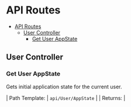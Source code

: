 # API Routes

- [API Routes](#api-routes)
  - [User Controller](#user-controller)
    - [Get User AppState](#get-user-appstate)

## User Controller

### Get User AppState

Gets initial application state for the current user.

| Path Template: | `api/User/AppState` |
|       Returns: | 